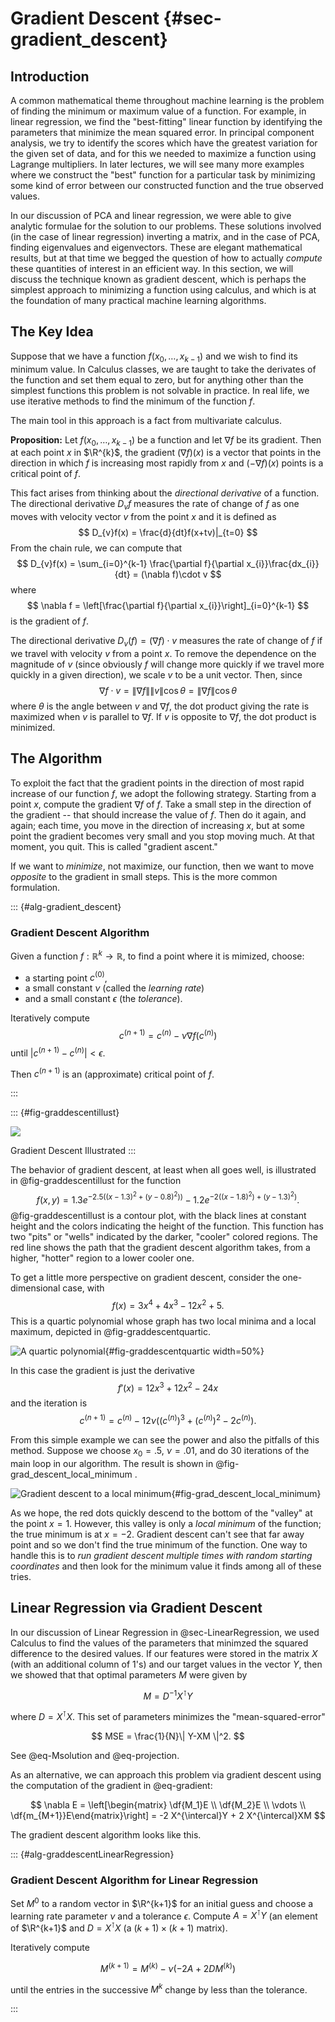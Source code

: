 
# Gradient Descent {#sec-gradient_descent}
$$\newcommand{\df}[1]{\frac{\partial}{\partial #1}}$$
$$\newcommand{\R}{\mathbf{R}}$$

## Introduction

A common mathematical theme throughout machine learning is the problem of finding the minimum or maximum value of a function.  For example, in linear regression, we find the "best-fitting" linear function by identifying the parameters that minimize the mean squared error.  In principal component analysis,
we try to identify the scores which have the greatest variation for the given set of data, and for
this we needed to maximize a function using Lagrange multipliers.  In later lectures, we will see many more examples where we construct the "best" function for a particular task by minimizing some kind of error between our constructed function and the true observed values. 

In our discussion of PCA and linear regression, we were able to give analytic formulae for the solution to our problems.  These solutions involved (in the case of linear regression) inverting a matrix,
and in the case of PCA, finding eigenvalues and eigenvectors.  These are elegant mathematical results,
but at that time we begged the question of how to actually *compute* these quantities of interest in an
efficient way.  In this section, we will discuss the technique known as gradient descent, which is perhaps the simplest approach to minimizing a function using calculus, and which is at the foundation of many practical machine learning algorithms.

## The Key Idea


Suppose that we have a function $f(x_0,\ldots, x_{k-1})$ and we wish to find its minimum value.  In Calculus classes, we are taught to take the derivates of the function and set them equal to zero, but for anything other than the simplest functions this problem is not solvable in practice.  In real life,
we use iterative methods to find the minimum of the function $f$.

The main tool in this approach is a fact from multivariate calculus.  

**Proposition:** Let $f(x_0,\ldots, x_{k-1})$ be a function and let $\nabla f$ be its gradient.
Then at each point $x$ in $\R^{k}$, the gradient $(\nabla f)(x)$ is a vector that points in
the direction in which $f$ is increasing most rapidly from $x$ and $(-\nabla f)(x)$ points
is a critical point of $f$. 

This fact arises from thinking about the *directional derivative* of a function.  
The directional derivative $D_{v}f$ measures the rate of change of $f$ as one moves
with velocity vector $v$ from the point $x$ and it is defined as
$$
D_{v}f(x) = \frac{d}{dt}f(x+tv)|_{t=0}
$$
From the chain rule, we can compute that
$$
D_{v}f(x) = \sum_{i=0}^{k-1} \frac{\partial f}{\partial x_{i}}\frac{dx_{i}}{dt} = (\nabla f)\cdot v
$$
where
$$
\nabla f = \left[\frac{\partial f}{\partial x_{i}}\right]_{i=0}^{k-1}
$$
is the gradient of $f$. 

The directional derivative $D_{v}(f)=(\nabla f)\cdot v$ measures the rate of change of $f$ if we
travel with velocity $v$ from a point $x$.  To remove the dependence on the magnitude of $v$ (since obviously
$f$ will change more quickly if we travel more quickly in a given direction), we scale $v$ to be a unit vector. Then, since
$$
\nabla f\cdot v=\|\nabla f\|\|v\|\cos\theta=\|\nabla f\|\cos \theta
$$
where $\theta$ is the angle between $v$ and $\nabla f$,  the dot product giving the rate is maximized when $v$ is parallel to $\nabla f$.  If $v$ is opposite to $\nabla f$, the dot product is minimized. 

## The Algorithm

To exploit the fact that the gradient points in the direction of most rapid increase of our function $f$,
we adopt the following strategy.  Starting from a point $x$, compute the gradient $\nabla f$ of $f$.
Take a small step in the direction of the gradient -- that should increase the value of $f$. Then do it again, and again; each time, you move in the direction of increasing $x$, but at some point the gradient becomes very small and you stop moving much.  At that moment, you quit. This is called "gradient ascent."

If we want to *minimize*, not maximize, our function, then we want to move *opposite* to the gradient in small steps. This is the more common formulation.



::: {#alg-gradient_descent}

### Gradient Descent Algorithm

Given a function $f:\mathbb{R}^{k}\to \mathbb{R}$, to find a point where it is mimized, choose:

- a starting point $c^{(0)}$, 
- a small constant $\nu$ (called the *learning rate*) 
- and a small constant $\epsilon$ (the *tolerance*).  

Iteratively compute
$$
c^{(n+1)}=c^{(n)} -\nu\nabla f(c^{(n)})
$$
until $|c^{(n+1)}-c^{(n)}|<\epsilon$.  

Then $c^{(n+1)}$ is an (approximate) critical point of $f$.

:::

::: {#fig-graddescentillust}

![](img/gradient_descent.png)

Gradient Descent Illustrated
:::

The behavior of gradient descent, at least when all goes well,
is illustrated in @fig-graddescentillust  for the function
$$
f(x,y) = 1.3e^{-2.5((x-1.3)^2+(y-0.8)^2))}-1.2e^{-2((x-1.8)^2)+(y-1.3)^2)}.
$$
@fig-graddescentillust is a contour plot, with the black lines at constant height and the colors
indicating the height of the function. 
This function has two "pits" or "wells" indicated by the darker, "cooler" colored regions.  The red line
shows the path that the gradient descent algorithm takes, from a higher, "hotter" region to a lower
cooler one. 


To get a little more perspective on gradient descent, consider the one-dimensional case, with 
$$
f(x)=3x^4+4x^3-12x^2+5.
$$ 
This is a quartic polynomial whose graph has two local minima and a local maximum, depicted in @fig-graddescentquartic.

![A quartic polynomial](img/GradDescentQuartic.png){#fig-graddescentquartic width=50%}

In this case the gradient is just the derivative 
$$
f'(x)=12x^3+12x^2-24x
$$
 and the iteration is
$$
c^{(n+1)} = c^{(n)}-12\nu((c^{(n)})^3+(c^{(n)})^2-2c^{(n)}).
$$


From this simple example we can see the power and also the pitfalls of this method.  Suppose we choose
$x_0=.5$, $\nu=.01$, and do $30$ iterations of the main loop in our algorithm.  The result is shown in 
@fig-grad_descent_local_minimum .


![Gradient descent to a local minimum](img/grad_descent_local_minimum.png){#fig-grad_descent_local_minimum}

As we hope, the red dots quickly descend to the bottom of the "valley" at the point $x=1$.  However,
this valley is only a *local minimum* of the function; the true minimum is at $x=-2$.  Gradient descent can't see that far away point and so we don't find the true minimum of the function.  One way to 
handle this is to *run gradient descent multiple times with random starting coordinates* and then look for the minimum value it finds among all of these tries.


## Linear Regression via Gradient Descent

In our discussion of Linear Regression in @sec-LinearRegression, we used Calculus to find the
values of the parameters that minimzed the squared difference to the desired values.  If our features were
stored in the matrix $X$ (with an additional column of $1$'s) and our target values in the vector $Y$, then we showed that that optimal parameters $M$ were given by

$$
M=D^{-1}X^{\intercal}Y
$$

where $D=X^{\intercal}X$. This set of parameters minimizes the "mean-squared-error"

$$
MSE = \frac{1}{N}\| Y-XM \|^2.
$$

See @eq-Msolution and @eq-projection.

As an alternative, we can approach this problem via gradient descent using the computation of the gradient in @eq-gradient:

$$ 
\nabla E = \left[\begin{matrix} \df{M_1}E \\ \df{M_2}E \\ \vdots \\
\df{m_{M+1}}E\end{matrix}\right] = -2 X^{\intercal}Y + 2
X^{\intercal}XM 
$$

The gradient descent algorithm looks like this.

::: {#alg-graddescentLinearRegression}

### Gradient Descent Algorithm for Linear Regression

Set $M^{0}$ to a random vector in $\R^{k+1}$ for an 
initial guess and choose a learning rate parameter $\nu$ and a tolerance $\epsilon$.
Compute $A=X^{\intercal}Y$ (an element of $\R^{k+1}$ and $D=X^{\intercal}X$ (a $(k+1)\times (k+1)$ matrix).

Iteratively compute

$$
M^{(k+1)}=M^{(k)}-\nu(-2A+2DM^{(k)})
$$

until the entries in the successive $M^{k}$ change by less than the tolerance.

:::
